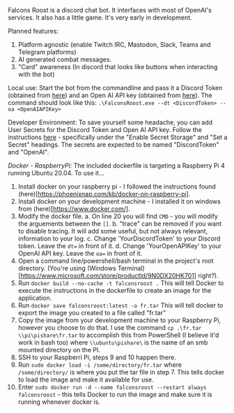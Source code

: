 ﻿Falcons Roost is a discord chat bot. It interfaces with most of OpenAI's services. It also has a little game. It's very early in development.

Planned features:
1. Platform agnostic (enable Twitch IRC, Mastodon, Slack, Teams and Telegram platforms)
2. AI generated combat messages.
3. "Card" awareness (In discord that looks like buttons when interacting with the bot)

Local use: 
Start the bot from the commandline and pass it a Discord Token (obtained from [here](https://discord.com/developers/applications)) and an Open AI API key (obtained from [here](https://platform.openai.com/account/api-keys)). 
The command should look like this: `.\FalconsRoost.exe --dt <DiscordToken> --oa <OpenAIAPIKey>`

Developer Environment:
To save yourself some headache, you can add User Secrets for the Discord Token and Open AI API key. Follow the instructions [here](https://learn.microsoft.com/en-us/aspnet/core/security/app-secrets?view=aspnetcore-7.0&tabs=windows) - specifically under the "Enable Secret Storage" and "Set a Secret" headings. The secrets are expected to be named "DiscordToken" and "OpenAI". 

*Docker - RaspberryPi:*
The included dockerfile is targeting a Raspberry Pi 4 running Ubuntu 20.04. To use it...
1. Install docker on your raspberry pi - I followed the instructions found (here)[https://phoenixnap.com/kb/docker-on-raspberry-pi].
2. Install docker on your development machine - I installed it on windows from (here)[https://www.docker.com/].
3. Modify the docker file.
	a. On line 20 you will find `CMD` - you will modify the arguements between the `[]`.
	b. "trace" can be removed if you want to disable tracing. It will add some useful, but not always relevant, information to your log.
	c. Change 'YourDiscordToken' to your Discord token. Leave the `dt=` in front of it.
	d. Change 'YourOpenAPIKey' to your OpenAI API key. Leave the `oa=` in front of it.
4. Open a command line/powershell/bash terminal in the project's root directory. (You're using (Windows Terminal)[https://www.microsoft.com/store/productId/9N0DX20HK701] right?).
5. Run `docker build --no-cache -t falconsroost .` This will tell Docker to execute the instructions in the dockerfile to create an image for the application.
6. Run `docker save falconsroost:latest -o fr.tar` This will tell docker to export the image you created to a file called "fr.tar"
7. Copy the image from your development machine to your Raspberry Pi, however you choose to do that. I use the command `cp .\fr.tar \\pi\pishare\fr.tar` to accomplish this from PowerShell (I believe it'd work in bash too) where `\\ubuntu\pishare\` is the name of an smb mounted directory on the PI.
8. SSH to your Raspberri Pi, steps 9 and 10 happen there.
9. Run `sudo docker load -i /some/directory/fr.tar` where `/some/directory/` is where you put the tar file in step 7. This tells docker to load the image and make it available for use.
10. Enter `sudo docker run -d --name falconsroost --restart always falconsroost` - this tells Docker to run the image and make sure it is running whenever docker is.
